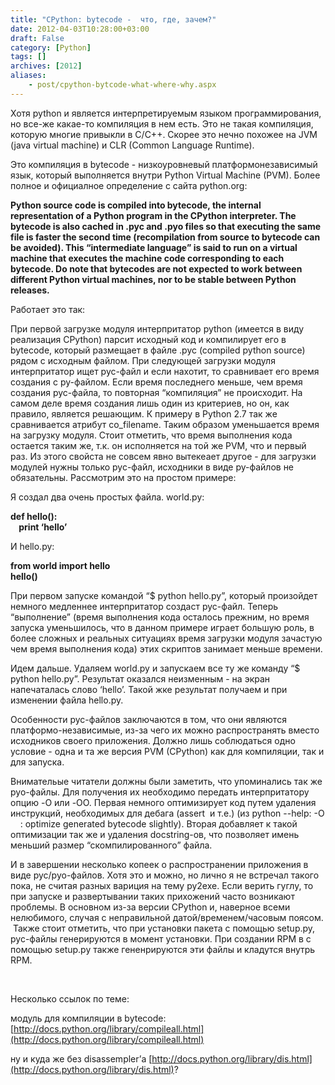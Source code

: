 ```yaml
---
title: "CPython: bytecode -  что, где, зачем?"
date: 2012-04-03T10:28:00+03:00
draft: False
category: [Python]
tags: []
archives: [2012]
aliases:
    - post/cpython-bytcode-what-where-why.aspx
---
```




<p>Хотя python и является интерпретируемым языком программирования, но все-же какае-то компиляция в нем есть. Это не такая компиляция, которую многие привыкли в C/C++. Скорее это нечно похожее на JVM (java virtual machine) и CLR (Common Language Runtime). 

Это компиляция в bytecode - низкоуровневый платформонезависимый язык, который выполняется внутри Python Virtual Machine (PVM). Более полное и официалное определение с сайта python.org:

**Python source code is compiled into bytecode, the internal representation of a Python program in the CPython interpreter. The bytecode is also cached in .pyc and .pyo files so that executing the same file is faster the second time (recompilation from source to bytecode can be avoided). This “intermediate language” is said to run on a virtual machine that executes the machine code corresponding to each bytecode. Do note that bytecodes are not expected to work between different Python virtual machines, nor to be stable between Python releases.**

Работает это так:

При первой загрузке модуля интерпритатор python (имеется в виду реализация CPython) парсит исходный код и компилирует его в bytecode, который размещает в файле .pyc (compiled python source) рядом с исходным файлом. При следующей загрузки модуля интерпритатор ищет pyc-файл и если нахотит, то сравнивает его время создания с py-файлом. Если время последнего меньше, чем время создания pyc-файла, то повторная “компиляция” не происходит. На самом деле время создания лишь один из критериев, но он, как правило, является решающим. К примеру в Python 2.7 так же сравнивается атрибут co_filename. Таким образом уменьшается время на загрузку модуля. Стоит отметить, что время выполнения кода остается таким же, т.к. он исполняется на той же PVM, что и первый раз. Из этого свойста не совсем явно вытекеает другое - для загрузки модулей нужны только pyc-файл, исходники в виде py-файлов не обязательны. Рассмотрим это на простом примере:

Я создал два очень простых файла. world.py:

**def hello():<br />    print ‘hello’**

И hello.py:

**from world import hello<br />hello()**

При первом запуске командой “$ python hello.py”, который произойдет немного медленнее интерпритатор создаст pyc-файл. Теперь “выполнение” (время выполнения кода осталось прежним, но время запуска уменьшилось, что в данном примере играет большую роль, в более сложных и реальных ситуациях время загрузки модуля зачастую чем время выполнения кода) этих скриптов занимает меньше времени. 

Идем дальше. Удаляем world.py и запускаем все ту же команду “$ python hello.py”. Результат оказался неизменным - на экран напечаталась слово ‘hello’. Такой жке результат получаем и при изменении файла hello.py. 

Особенности pyc-файлов заключаются в том, что они являются платформо-независимые, из-за чего их можно распространять вместо исходников своего приложения. Должно лишь соблюдаться одно условие - одна и та же версия PVM (CPython) как для компиляции, так и для запуска.

Внимательые читатели должны были заметить, что упоминались так же pyo-файлы. Для получения их необходимо передать интерпритатору опцию -O или -OO. Первая немного оптимизирует код путем удаления инструкций, необходимых для дебага (assert  и т.е.) (из python --help: -O     : optimize generated bytecode slightly). Вторая добавляет к такой оптимизации так же и удаления docstring-ов, что позволяет имень меньший размер “скомпилированного” файла.

И в завершении несколько копеек о распространении приложения в виде pyc/pyo-файлов. Хотя это и можно, но лично я не встречал такого пока, не считая разных вариция на тему py2exe. Если верить гуглу, то при запуске и развертывании таких прихожений часто возникают проблемы. В основном из-за версии CPython и, наверное всеми нелюбимого, случая с неправильной датой/временем/часовым поясом.  Также стоит отметить, что при установки пакета с помощью setup.py, pyc-файлы генерируются в момент установки. При создании RPM в с помощью setup.py также гененрируются эти файлы и кладутся внутрь RPM.

 

Несколько ссылок по теме:

модуль для компиляции в bytecode: [http://docs.python.org/library/compileall.html](http://docs.python.org/library/compileall.html)

ну и куда же без disassempler’а [http://docs.python.org/library/dis.html](http://docs.python.org/library/dis.html)?

